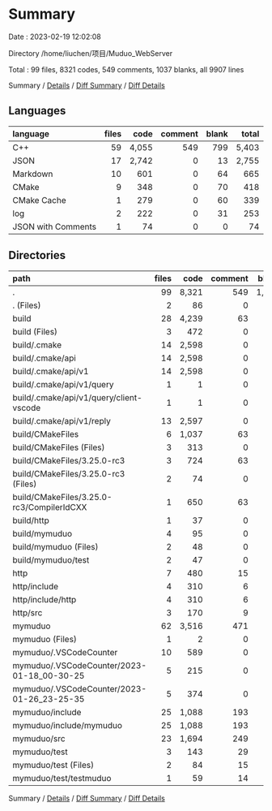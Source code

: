 # Summary

Date : 2023-02-19 12:02:08

Directory /home/liuchen/项目/Muduo_WebServer

Total : 99 files,  8321 codes, 549 comments, 1037 blanks, all 9907 lines

Summary / [Details](details.md) / [Diff Summary](diff.md) / [Diff Details](diff-details.md)

## Languages
| language | files | code | comment | blank | total |
| :--- | ---: | ---: | ---: | ---: | ---: |
| C++ | 59 | 4,055 | 549 | 799 | 5,403 |
| JSON | 17 | 2,742 | 0 | 13 | 2,755 |
| Markdown | 10 | 601 | 0 | 64 | 665 |
| CMake | 9 | 348 | 0 | 70 | 418 |
| CMake Cache | 1 | 279 | 0 | 60 | 339 |
| log | 2 | 222 | 0 | 31 | 253 |
| JSON with Comments | 1 | 74 | 0 | 0 | 74 |

## Directories
| path | files | code | comment | blank | total |
| :--- | ---: | ---: | ---: | ---: | ---: |
| . | 99 | 8,321 | 549 | 1,037 | 9,907 |
| . (Files) | 2 | 86 | 0 | 11 | 97 |
| build | 28 | 4,239 | 63 | 319 | 4,621 |
| build (Files) | 3 | 472 | 0 | 71 | 543 |
| build/.cmake | 14 | 2,598 | 0 | 13 | 2,611 |
| build/.cmake/api | 14 | 2,598 | 0 | 13 | 2,611 |
| build/.cmake/api/v1 | 14 | 2,598 | 0 | 13 | 2,611 |
| build/.cmake/api/v1/query | 1 | 1 | 0 | 0 | 1 |
| build/.cmake/api/v1/query/client-vscode | 1 | 1 | 0 | 0 | 1 |
| build/.cmake/api/v1/reply | 13 | 2,597 | 0 | 13 | 2,610 |
| build/CMakeFiles | 6 | 1,037 | 63 | 207 | 1,307 |
| build/CMakeFiles (Files) | 3 | 313 | 0 | 36 | 349 |
| build/CMakeFiles/3.25.0-rc3 | 3 | 724 | 63 | 171 | 958 |
| build/CMakeFiles/3.25.0-rc3 (Files) | 2 | 74 | 0 | 26 | 100 |
| build/CMakeFiles/3.25.0-rc3/CompilerIdCXX | 1 | 650 | 63 | 145 | 858 |
| build/http | 1 | 37 | 0 | 8 | 45 |
| build/mymuduo | 4 | 95 | 0 | 20 | 115 |
| build/mymuduo (Files) | 2 | 48 | 0 | 11 | 59 |
| build/mymuduo/test | 2 | 47 | 0 | 9 | 56 |
| http | 7 | 480 | 15 | 83 | 578 |
| http/include | 4 | 310 | 6 | 59 | 375 |
| http/include/http | 4 | 310 | 6 | 59 | 375 |
| http/src | 3 | 170 | 9 | 24 | 203 |
| mymuduo | 62 | 3,516 | 471 | 624 | 4,611 |
| mymuduo (Files) | 1 | 2 | 0 | 1 | 3 |
| mymuduo/.VSCodeCounter | 10 | 589 | 0 | 52 | 641 |
| mymuduo/.VSCodeCounter/2023-01-18_00-30-25 | 5 | 215 | 0 | 26 | 241 |
| mymuduo/.VSCodeCounter/2023-01-26_23-25-35 | 5 | 374 | 0 | 26 | 400 |
| mymuduo/include | 25 | 1,088 | 193 | 288 | 1,569 |
| mymuduo/include/mymuduo | 25 | 1,088 | 193 | 288 | 1,569 |
| mymuduo/src | 23 | 1,694 | 249 | 264 | 2,207 |
| mymuduo/test | 3 | 143 | 29 | 19 | 191 |
| mymuduo/test (Files) | 2 | 84 | 15 | 13 | 112 |
| mymuduo/test/testmuduo | 1 | 59 | 14 | 6 | 79 |

Summary / [Details](details.md) / [Diff Summary](diff.md) / [Diff Details](diff-details.md)